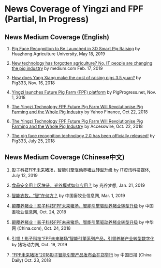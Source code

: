 # News Coverage of Yingzi and FPF (Partial, In Progress)

## News Medium Coverage (English)

1. [Pig Face Recognition to Be Launched in 3D Smart Pig Raising](http://www.hzau.edu.cn/info/1138/8970.htm) by Huazhong Agriculture University, May 18, 2019

1. [New technology has forgotten agriculture? No, IT people are changing the pig industry](https://medium.com/ktrade/new-technology-has-forgotten-agriculture-no-it-people-are-changing-the-pig-industry-322ebce2ac21) by medium.com Feb. 17, 2019

1. [How does Yang Xiang make the cost of raising pigs 3.5 yuan?](https://www.pig333.com/guide333/companies/pig333/news/how-does-yang-xiang-make-the-cost-of-raising-pigs-3-5-yuan_14379/) by Pig333, Nov. 16, 2018

1. [Yingzi launches Future Pig Farm (FPF) platform](https://www.pigprogress.net/World-of-Pigs1/Articles/2018/11/Yingzi-launches-Future-Pig-Farm-FPF-platform-354239E/) by PigProgress.net, Nov. 1, 2018 

1. [The Yingzi Technology FPF Future Pig Farm Will Revolutionise Pig Farming and the Whole Pig Industry](https://finance.yahoo.com/news/yingzi-technology-fpf-future-pig-130300827.html) by Yahoo Finance, Oct 22, 2018

1. [The Yingzi Technology FPF Future Pig Farm Will Revolutionise Pig Farming and the Whole Pig Industry](https://www.accesswire.com/525950/The-Yingzi-Technology-FPF-Future-Pig-Farm-Will-Revolutionise-Pig-Farming-and-the-Whole-Pig-Industry) by Accesswire, Oct. 22, 2018

1. [The pig face recognition technology 2.0 has been officially released!](https://www.pig333.com/company_news/the-pig-face-recognition-technology-2-0-has-been-officially-released_13993/) by Pig333, July 25, 2018

## News Medium Coverage (Chinese中文)

1. [影子科技FPF未来猪场，智能引擎驱动养猪业转型升级]() by IT资讯科技媒体, July 12, 2019

1. [食品安全用上区块链，光谷模式如何应用？](https://www.ovdream.com/newsinfo/201901210742457de3211297f14e6982.shtml) by 光谷梦想, Jan. 21, 2019

1. [智能农牧，“智”在何方？](http://www.caaa.cn/show/newsarticle.php?ID=399833) by 中国畜牧业信息网, Mar. 1, 2019

1. [颠覆养猪业！影子科技FPF未来猪场，智能引擎驱动养猪业转型升级](http://www.caaa.cn/show/newsarticle.php?ID=397055) by 中国畜牧业信息网, Oct. 24, 2018

1. [颠覆养猪业！影子科技FPF未来猪场，智能引擎驱动养猪业转型升级](https://m.tech.china.com/tech/article/20181023/kejiyuan1018205126.html) by 中华网 (China.com), Oct. 24, 2018


1. [引领！影子科技“FPF未来猪场”智能引擎系列产品，引领养猪产业转型数字化](http://www.powerpigs.net/e/action/ShowInfo.php?classid=119&id=15863) by 猪场动力网, Oct. 19, 2019

1. [“FPF未来猪场”2018影子智能引擎产品发布会在郑举行](http://chuangxin.chinadaily.com.cn/a/201810/23/WS5bf2632da3101a87ca93f76e.html) by 中国日报 (China Daily) Oct. 23, 2018

